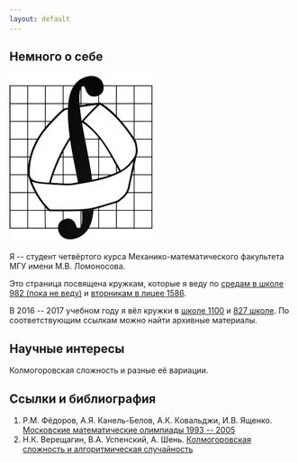 ```yaml
---
layout: default
---
```


## Немного о себе

<img class="profile-picture" src="logo-math.png">

Я -- студент четвёртого курса Механико-математического факультета МГУ имени М.В. Ломоносова.

Это страница посвящена кружкам, которые я веду по [средам в школе 982 (пока не веду)](982) и [вторникам в лицее 1586](1586).

В 2016 -- 2017 учебном году я вёл кружки в [школе 1100](old/1100) и [827 школе](old/827).
По соответствующим ссылкам можно найти архивные материалы.

## Научные интересы

Колмогоровская сложность и разные её вариации. 

## Ссылки и библиография

1. Р.М. Фёдоров, А.Я. Канель-Белов, А.К. Ковальджи, И.В. Ященко.
   [Московские математические олимпиады 1993 -- 2005](http://www.mccme.ru/free-books/olymp/mmo1993.pdf)
2. Н.К. Верещагин, В.А. Успенский, А. Шень.
   [Колмогоровская сложность и алгоритмическая случайность](http://www.mccme.ru/free-books/shen/kolmbook.pdf)
